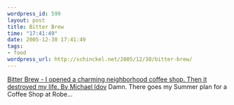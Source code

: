 ```yaml
--- 
wordpress_id: 599
layout: post
title: Bitter Brew
time: "17:41:49"
date: 2005-12-30 17:41:49
tags: 
- food
wordpress_url: http://schinckel.net/2005/12/30/bitter-brew/
---
```

[Bitter Brew - I opened a charming neighborhood coffee shop. Then it destroyed my life. By Michael Idov][1] Damn. There goes my Summer plan for a Coffee Shop at Robe... 

   [1]: http://www.slate.com/id/2132576/

